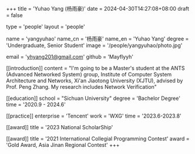 +++
title = 'Yuhao Yang (杨雨豪)'
date = 2024-04-30T14:27:08+08:00
draft = false

type = 'people'
layout = 'people'

name = 'yangyuhao'
name_cn = '杨雨豪'
name_en = 'Yuhao Yang'
degree = 'Undergraduate, Senior Student'
image = '/people/yangyuhao/photo.jpg'

email = 'yhyang201@gmail.com'
github = 'Mayflyyh'

[[introduction]]
    content = "I'm going to be a Master's student at the ANTS (Advanced Networked System) group, Institute of Computer System Architecture and Networks, Xi'an Jiaotong University (XJTU), advised by Prof. Peng Zhang. My research includes Network Verification"

[[education]]
    school = "Sichuan University"
    degree = 'Bachelor Degree'
    time = '2020.9 - 2024.6'

[[practice]]
    enterprise = 'Tencent'
    work = 'WXG'
    time = '2023.6-2023.8'

[[award]]
    title = '2023 National ScholarShip'

[[award]]
    title = '2021 International Collegial Programming Contest'
    award = 'Gold Award, Asia Jinan Regional Contest'
+++
